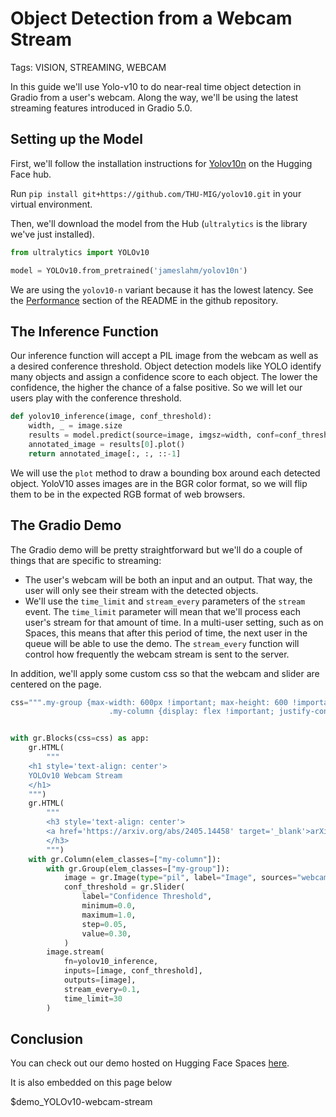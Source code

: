 # Object Detection from a Webcam Stream

Tags: VISION, STREAMING, WEBCAM

In this guide we'll use Yolo-v10 to do near-real time object detection in Gradio from a user's webcam.
Along the way, we'll be using the latest streaming features introduced in Gradio 5.0.

## Setting up the Model

First, we'll follow the installation instructions for [Yolov10n](https://huggingface.co/jameslahm/yolov10n) on the Hugging Face hub. 

Run `pip install git+https://github.com/THU-MIG/yolov10.git` in your virtual environment.

Then, we'll download the model from the Hub (`ultralytics` is the library we've just installed).

```python
from ultralytics import YOLOv10

model = YOLOv10.from_pretrained('jameslahm/yolov10n')
```

We are using the `yolov10-n` variant because it has the lowest latency. See the [Performance](https://github.com/THU-MIG/yolov10?tab=readme-ov-file#performance) section of the README in the github repository.


## The Inference Function

Our inference function will accept a PIL image from the webcam as well as a desired conference threshold.
Object detection models like YOLO identify many objects and assign a confidence score to each object. The lower the confidence, the higher the chance of a false positive. So we will let our users play with the conference threshold.

```python
def yolov10_inference(image, conf_threshold):
    width, _ = image.size
    results = model.predict(source=image, imgsz=width, conf=conf_threshold)
    annotated_image = results[0].plot()
    return annotated_image[:, :, ::-1]
```

We will use the `plot` method to draw a bounding box around each detected object. YoloV10 asses images are in the BGR color format, so we will flip them to be in the expected RGB format of web browsers.

## The Gradio Demo

The Gradio demo will be pretty straightforward but we'll do a couple of things that are specific to streaming:

* The user's webcam will be both an input and an output. That way, the user will only see their stream with the detected objects.
* We'll use the `time_limit` and `stream_every` parameters of the `stream` event. The `time_limit` parameter will mean that we'll process each user's stream for that amount of time. In a multi-user setting, such as on Spaces, this means that after this period of time, the next user in the queue will be able to use the demo. The `stream_every` function will control how frequently the webcam stream is sent to the server.

In addition, we'll apply some custom css so that the webcam and slider are centered on the page.

```python
css=""".my-group {max-width: 600px !important; max-height: 600 !important;}
                      .my-column {display: flex !important; justify-content: center !important; align-items: center !important};"""


with gr.Blocks(css=css) as app:
    gr.HTML(
        """
    <h1 style='text-align: center'>
    YOLOv10 Webcam Stream
    </h1>
    """)
    gr.HTML(
        """
        <h3 style='text-align: center'>
        <a href='https://arxiv.org/abs/2405.14458' target='_blank'>arXiv</a> | <a href='https://github.com/THU-MIG/yolov10' target='_blank'>github</a>
        </h3>
        """)
    with gr.Column(elem_classes=["my-column"]):
        with gr.Group(elem_classes=["my-group"]):
            image = gr.Image(type="pil", label="Image", sources="webcam")
            conf_threshold = gr.Slider(
                label="Confidence Threshold",
                minimum=0.0,
                maximum=1.0,
                step=0.05,
                value=0.30,
            )
        image.stream(
            fn=yolov10_inference,
            inputs=[image, conf_threshold],
            outputs=[image],
            stream_every=0.1,
            time_limit=30
        )
```


## Conclusion

You can check out our demo hosted on Hugging Face Spaces [here](https://huggingface.co/spaces/gradio/YOLOv10-webcam-stream). 

It is also embedded on this page below

$demo_YOLOv10-webcam-stream